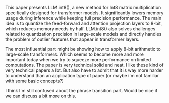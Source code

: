 This paper presents LLM.int8(), a new method for Int8 matrix multiplication specifically designed for transformer models. It significantly lowers memory usage during inference while keeping full precision performance. The main idea is to quantize the feed-forward and attention projection layers to 8-bit, which reduces memory needs by half. LLM.int8() also solves challenges related to quantization precision in large-scale models and directly handles the problem of outlier features that appear in transformer layers.

The most influential part might be showing how to apply 8-bit arithmetic to large-scale transformers. Which seems to become more and more important today when we try to squeeze more performance on limited computations. The paper is very technical solid and neat. I like these kind of very technical papers a lot. But also have to admit that it is way more harder to understand than an application type of paper (or maybe i'm not familiar with some basic concepts?)

I think I'm still confused about the phrase transition part. Would be nice if we can discuss a bit more on this.

